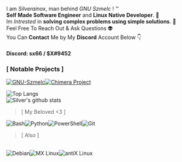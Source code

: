 I am *Silverainox*, man behind *GNU Szmelc* ! :tm: <br>
**Self Made Software Engineer** and **Linux Native Developer**. :disguised_face:   <br>
Im *Intrested* in **solving complex problems using simple solutions**. :thinking:  <br>
Feel Free To Reach Out & Ask Questions :alien: <br>
You Can **Contact** Me by My **Discord** Account Below :point_down: <br>

#### **Discord: sx66 / $X#9452**

### [ Notable Projects ]

<div style="display: flex;"> 
    <a href="https://github.com/GNU-Szmelc" target="_blank"><img alt="GNU-Szmelc" src="https://img.shields.io/badge/GNU--Szmelc-000000?style=for-the-badge&logo=gnu&logoColor=lime" /></a>
<a href="https://github.com/Chimera-INC" target="_blank"><img alt="Chimera Project" src="https://img.shields.io/badge/Chimera%20Project-000000?style=for-the-badge&logo=gnu-bash&logoColor=lime" /></a>
</div> 

![Top Langs](https://github-readme-stats.vercel.app/api/top-langs/?username=serainox420&hide=php,c,vim%20script,objective-c,actionscript,roff,javascript,html,smali,css,java,&langs_count=3&theme=gotham) \
![Silver's github stats](https://github-readme-stats.vercel.app/api?username=serainox420&show_icons=true&theme=gotham)

> [ My Beloved <3 ]
<div style="display: flex;">
  <img alt="Bash" src="https://img.shields.io/badge/bash%20-%2320232a.svg?&style=for-the-badge&logo=gnubash&logoColor=white"/>
  <img alt="Python" src="https://img.shields.io/badge/python%20-%2314354C.svg?&style=for-the-badge&logo=python&logoColor=white"/>
    <img alt="PowerShell" src="https://img.shields.io/badge/PowerShell-5391FE?style=for-the-badge&logo=powershell&logoColor=white"/>
  <img alt="Git" src="https://img.shields.io/badge/git%20-%23F05033.svg?&style=for-the-badge&logo=git&logoColor=white"/>
</div>

> [ Also ]

<br>
<div style="display: flex;"> 
<img alt="Debian" src="https://img.shields.io/badge/Debian-A81D33?style=for-the-badge&logo=debian&logoColor=white"/>
<img alt="MX Linux" src="https://img.shields.io/badge/MX_Linux-1D8C16?style=for-the-badge&logo=mx-linux&logoColor=white"/>
<img alt="antiX Linux" src="https://img.shields.io/badge/antiX_Linux-2E2E2E?style=for-the-badge&logo=antix-linux&logoColor=white"/>
</div> 
